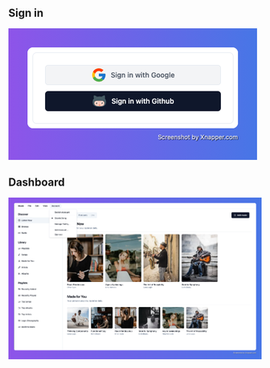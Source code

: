 ## Sign in

![Sign in](https://github.com/stewie1520/t3-app/blob/main/assets/images/sign-in.png?raw=true)

## Dashboard

![Dashboard](https://github.com/stewie1520/t3-app/blob/main/assets/images/dashboard.png?raw=true)

